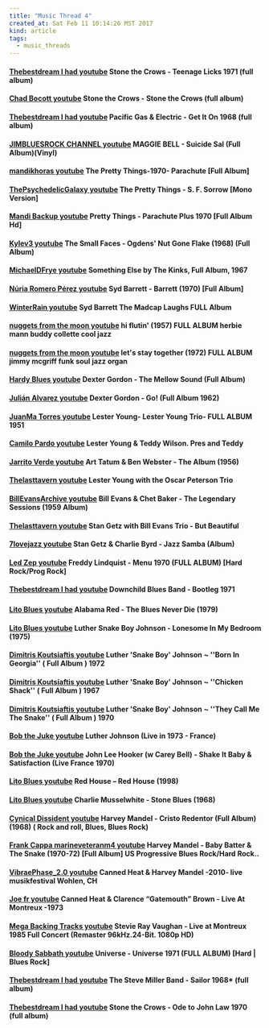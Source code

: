 ```yaml
---
title: "Music Thread 4"
created_at: Sat Feb 11 10:14:26 MST 2017
kind: article
tags:
  - music_threads
---
```


<h4>
  <a href="https://www.youtube.com/watch?v=vdoHk3qCYa0&t=51s" target="_blank">Thebestdream I had youtube</a>
  Stone the Crows - Teenage Licks 1971 (full album)
</h4>

<h4>
  <a href="https://www.youtube.com/watch?v=1jo2stCPzds" target="_blank">Chad Bocott youtube</a>
  Stone the Crows - Stone the Crows (full album)
</h4>

<h4>
  <a href="https://www.youtube.com/watch?v=rpjKhpNhrCI" target="_blank">Thebestdream I had youtube</a>
  Pacific Gas & Electric - Get It On 1968 (full album)
</h4>

<h4>
  <a href="https://www.youtube.com/watch?v=EIiJ51dqPVA&t=69s" target="_blank">JIMBLUESROCK CHANNEL youtube</a>
  MAGGIE BELL - Suicide Sal (Full Album)(Vinyl)
</h4>

<h4>
  <a href="https://www.youtube.com/watch?v=UDLr9dKnN4Y" target="_blank">mandikhoras youtube</a>
  The Pretty Things-1970- Parachute [Full Album]
</h4>

<h4>
  <a href="https://www.youtube.com/watch?v=eRJHo378Dro" target="_blank">ThePsychedelicGalaxy youtube</a>
  The Pretty Things - S. F. Sorrow [Mono Version]
</h4>

<h4>
  <a href="https://www.youtube.com/watch?v=zKIDQpq_1KI" target="_blank">Mandi Backup youtube</a>
  Pretty Things - Parachute Plus 1970 [Full Album Hd]
</h4>

<h4>
  <a href="https://www.youtube.com/watch?v=TwB3bug2p-I" target="_blank">Kylev3 youtube</a>
  The Small Faces - Ogdens' Nut Gone Flake (1968) (Full Album)
</h4>

<h4>
  <a href="https://www.youtube.com/watch?v=jEAi9tlzmcQ" target="_blank">MichaelDFrye youtube</a>
  Something Else by The Kinks, Full Album, 1967
</h4>

<h4>
  <a href="https://www.youtube.com/watch?v=W5Ky2ZB7vWY" target="_blank">Núria Romero Pérez youtube</a>
  Syd Barrett - Barrett (1970) [Full Album]
</h4>

<h4>
  <a href="https://www.youtube.com/watch?v=Mhwmtj7kyi4" target="_blank">WinterRain youtube</a>
  Syd Barrett The Madcap Laughs FULL Album
</h4>

<h4>
  <a href="https://www.youtube.com/watch?v=ZV2aMiQhYkA" target="_blank">nuggets from the moon youtube</a>
  hi flutin' (1957) FULL ALBUM herbie mann buddy collette cool jazz
</h4>

<h4>
  <a href="https://www.youtube.com/watch?v=zjQ2qcfDsyg" target="_blank">nuggets from the moon youtube</a>
  let's stay together (1972) FULL ALBUM jimmy mcgriff funk soul jazz organ
</h4>

<h4>
  <a href="https://www.youtube.com/watch?v=D_V7MwrqZ3w" target="_blank">Hardy Blues youtube</a>
  Dexter Gordon - The Mellow Sound (Full Album)
</h4>

<h4>
  <a href="https://www.youtube.com/watch?v=s4H01l5hxwA" target="_blank">Julián Alvarez youtube</a>
  Dexter Gordon - Go! (Full Album 1962)
</h4>

<h4>
  <a href="https://www.youtube.com/watch?v=4BdUL_Nk4iw" target="_blank">JuanMa Torres youtube</a>
  Lester Young- Lester Young Trio- FULL ALBUM 1951
</h4>

<h4>
  <a href="https://www.youtube.com/watch?v=tDesCGeGLL4" target="_blank">Camilo Pardo youtube</a>
  Lester Young & Teddy Wilson. Pres and Teddy
</h4>

<h4>
  <a href="https://www.youtube.com/watch?v=KJifh-S2Hw4" target="_blank">Jarrito Verde youtube</a>
  Art Tatum & Ben Webster - The Album (1956)
</h4>

<h4>
  <a href="https://www.youtube.com/watch?v=SshRoagQMQM" target="_blank">Thelasttavern youtube</a>
  Lester Young with the Oscar Peterson Trio
</h4>

<h4>
  <a href="https://www.youtube.com/watch?v=ctuG_wo1Zkk" target="_blank">BillEvansArchive youtube</a>
  Bill Evans & Chet Baker - The Legendary Sessions (1959 Album)
</h4>

<h4>
  <a href="https://www.youtube.com/watch?v=4Xh3IMWzF_s" target="_blank">Thelasttavern youtube</a>
  Stan Getz with Bill Evans Trio - But Beautiful
</h4>

<h4>
<a href="https://www.youtube.com/watch?v=kO1oB9fgpFc" target="_blank">7lovejazz youtube</a>
Stan Getz & Charlie Byrd - Jazz Samba (Album)
</h4>

<h4>
  <a href="https://www.youtube.com/watch?v=VJXOYyxkRrg" target="_blank">Led Zep youtube</a>
  Freddy Lindquist - Menu 1970 (FULL ALBUM) [Hard Rock/Prog Rock]
</h4>

<h4>
  <a href="https://www.youtube.com/watch?v=EUkvTvUFtj4" target="_blank">Thebestdream I had youtube</a>
  Downchild Blues Band - Bootleg 1971
</h4>

<h3>
<a href="" target="_blank"></a>
</h3>

<h4>
  <a href="https://www.youtube.com/watch?v=iJ4b_S_4sL4" target="_blank">Lito Blues youtube</a>
  Alabama Red - The Blues Never Die (1979)
</h4>

<h4>
  <a href="https://www.youtube.com/watch?v=rfO7Xh-xtSI" target="_blank">Lito Blues youtube</a>
  Luther Snake Boy Johnson - Lonesome In My Bedroom (1975)
</h4>

<h4>
  <a href="https://www.youtube.com/watch?v=lsUEyXB3jdQ" target="_blank">Dimitris Koutsiaftis youtube</a>
  Luther 'Snake Boy' Johnson ~ ''Born In Georgia'' ( Full Album ) 1972
</h4>

<h4>
  <a href="https://www.youtube.com/watch?v=Wt5Rvivnws4" target="_blank">Dimitris Koutsiaftis youtube</a>
  Luther 'Snake Boy' Johnson ~ ''Chicken Shack'' ( Full Album ) 1967
</h4>

<h4>
  <a href="https://www.youtube.com/watch?v=5bfLd1NHL90" target="_blank">Dimitris Koutsiaftis youtube</a>
  Luther 'Snake Boy' Johnson ~ ''They Call Me The Snake'' ( Full Album ) 1970
</h4>

<h4>
  <a href="https://www.youtube.com/watch?v=yBQy7qc90nU" target="_blank">Bob the Juke youtube</a>
  Luther Johnson (Live in 1973 - France)
</h4>

<h4>
  <a href="https://www.youtube.com/watch?v=7LXffUmh3Ig" target="_blank">Bob the Juke youtube</a>
  John Lee Hooker (w Carey Bell) - Shake It Baby & Satisfaction (Live France 1970)
</h4>

<h4>
  <a href="https://www.youtube.com/watch?v=Zc5PL60iEGg" target="_blank">Lito Blues youtube</a>
  Red House – Red House (1998)
</h4>

<h4>
  <a href="https://www.youtube.com/watch?v=R8CctwZgcQc" target="_blank">Lito Blues youtube</a>
  Charlie Musselwhite - Stone Blues (1968)
</h4>

<h4>
  <a href="https://www.youtube.com/watch?v=nK0hTlQuvek" target="_blank">Cynical Dissident youtube</a>
  Harvey Mandel - Cristo Redentor (Full Album) (1968) ( Rock and roll, Blues, Blues Rock)
</h4>

<h4>
  <a href="https://www.youtube.com/watch?v=iV_H6hN2Hqo" target="_blank">Frank Cappa marineveteranm4 youtube</a>
  Harvey Mandel - Baby Batter & The Snake (1970-72) [Full Album] US Progressive Blues Rock/Hard Rock..
</h4>

<h4>
  <a href="https://www.youtube.com/watch?v=a7Mo3pXXUh4" target="_blank">VibraePhase_2.0 youtube</a>
  Canned Heat & Harvey Mandel -2010- live musikfestival Wohlen, CH
</h4>

<h4>
  <a href="https://www.youtube.com/watch?v=VERDSfV-wPQ" target="_blank">Joe fr youtube</a>
  Canned Heat & Clarence “Gatemouth” Brown - Live At Montreux -1973
</h4>

<h4>
  <a href="https://www.youtube.com/watch?v=2hDV3pbJvyc" target="_blank">Mega Backing Tracks youtube</a>
  Stevie Ray Vaughan - Live at Montreux 1985 Full Concert (Remaster 96kHz.24-Bit. 1080p HD)
</h4>

<h4>
  <a href="https://www.youtube.com/watch?v=4kSma2pgcaI" target="_blank">Bloody Sabbath youtube</a>
  Universe - Universe 1971 (FULL ALBUM) [Hard | Blues Rock]
</h4>

<h4>
  <a href="https://www.youtube.com/watch?v=N3svWrrxBUg" target="_blank">Thebestdream I had youtube</a>
  The Steve Miller Band - Sailor 1968* (full album)
</h4>

<h4>
  <a href="https://www.youtube.com/watch?v=KWow5qb2yUE" target="_blank">Thebestdream I had youtube</a>
  Stone the Crows - Ode to John Law 1970 (full album)
</h4>

<!--
html boilerplate
<a href="" target="_blank"></a>
<a name=""></a>
<img src="" width="400px">
<ul>
  <li></li>
</ul>
<pre>
</pre>
<pre><code>
</code></pre>
<math xmlns='http://www.w3.org/1998/Math/MathML' display='block'>
</math>
-->
